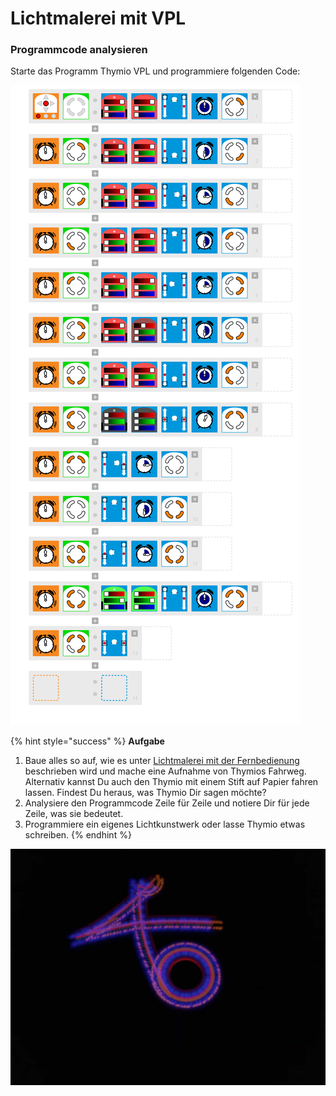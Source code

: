 # Lichtmalerei mit VPL

### Programmcode analysieren

Starte das Programm Thymio VPL und programmiere folgenden Code:

![Was m&#xF6;chte Dir Thymio sagen?](../../.gitbook/assets/thymio_sagt_hi.png)

{% hint style="success" %}
**Aufgabe**

1. Baue alles so auf, wie es unter [Lichtmalerei mit der Fernbedienung](lichtmalerei-mit-der-fernbedienung.md) beschrieben wird und mache eine Aufnahme von Thymios Fahrweg. Alternativ kannst Du auch den Thymio mit einem Stift auf Papier fahren lassen. Findest Du heraus, was Thymio Dir sagen möchte?
2. Analysiere den Programmcode Zeile für Zeile und notiere Dir für jede Zeile, was sie bedeutet.
3. Programmiere ein eigenes Lichtkunstwerk oder lasse Thymio etwas schreiben.
{% endhint %}

![Lichtkunst mit Thymio](../../.gitbook/assets/967e41b0-72d4-4e64-b67f-28a19b2e5453.jpeg)

